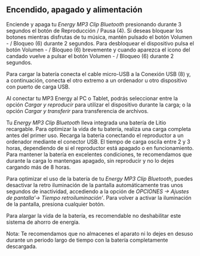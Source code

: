 ## Encendido, apagado y alimentación

Enciende y apaga tu *Energy MP3 Clip Bluetooth* presionando durante 3 segundos el botón de Reproducción / Pausa (4). Si deseas bloquear los botones mientras disfrutas de tu música, mantén pulsado el botón Volumen - / Bloqueo (6) durante 2 segundos. Para desbloquear el dispositivo pulsa el botón Volumen - / Bloqueo (6) brevemente y cuando aparezca el icono del candado vuelve a pulsar el botón Volumen - / Bloqueo (6) durante 2 segundos. 

Para cargar la batería conecta el cable micro-USB a la Conexión USB (8) y, a continuación, conecta el otro extremo a un ordenador u otro dispositivo con puerto de carga USB.

Al conectar tu MP3 Energy al PC o Tablet, podrás seleccionar entre la opción *Cargar y reproducir* para utilizar el dispositivo durante la carga; o la opción *Cargar y transferir* para transferencia de archivos.

Tu *Energy MP3 Clip Bluetooth* lleva integrada una batería de Litio recargable. Para optimizar la vida de tu batería, realiza una carga completa antes del primer uso. Recarga la batería conectando el reproductor a un ordenador mediante el conector USB.
El tiempo de carga oscila entre 2 y 3 horas, dependiendo de si el reproductor está apagado o en funcionamiento. Para mantener la batería en excelentes condiciones, te recomendamos que durante la carga lo mantengas apagado, sin reproducir y no lo dejes cargando más de 8 horas.

Para optimizar el uso de la batería de tu *Energy MP3 Clip Bluetooth*, puedes desactivar la retro iluminación de la pantalla automáticamente tras unos segundos de inactividad, accediendo a la opción de  *OPCIONES -> Ajustes de pantalla’-> Tiempo retroiluminación’*.  Para volver a activar la iluminación de la pantalla, presiona cualquier botón.

Para alargar la vida de la batería, es recomendable no deshabilitar este sistema de ahorro de energía.

Nota: Te recomendamos que no almacenes el aparato ni lo dejes en desuso durante un periodo largo de tiempo con la batería completamente descargada.

